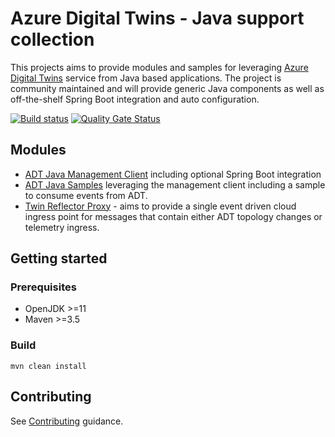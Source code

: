 # Azure Digital Twins - Java support collection

This projects aims to provide modules and samples for leveraging [Azure Digital Twins](https://docs.microsoft.com/en-us/azure/digital-twins/about-digital-twins) service from Java based applications. The project is community maintained and will provide generic Java components as well as off-the-shelf Spring Boot integration and auto configuration.

[![Build status](https://dev.azure.com/kaiatms/Twins-Event-Ingress/_apis/build/status/ADT%20Java%20collection%20-%20MASTER%20build)](https://dev.azure.com/kaiatms/Twins-Event-Ingress/_build/latest?definitionId=20) [![Quality Gate Status](https://sonarcloud.io/api/project_badges/measure?project=com.microsoft.twins%3Aazure-digital-twins-java&metric=alert_status)](https://sonarcloud.io/dashboard?id=com.microsoft.twins%3Aazure-digital-twins-java)

## Modules

- [ADT Java Management Client](twin-management-client) including optional Spring Boot integration
- [ADT Java Samples](twin-samples) leveraging the management client including a sample to consume events from ADT.
- [Twin Reflector Proxy](twin-reflector-proxy) - aims to provide a single event driven cloud ingress point for messages that contain either ADT topology changes or telemetry ingress.

## Getting started

### Prerequisites

- OpenJDK >=11
- Maven >=3.5

### Build

`mvn clean install`

## Contributing

See [Contributing](CONTRIBUTING.md) guidance.
